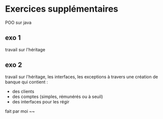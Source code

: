 # Exercices supplémentaires

POO sur java

## exo 1

travail sur l'héritage

## exo 2

travail sur l'héritage, les interfaces, les exceptions à travers une création de banque qui contient :
- des clients
- des comptes (simples, rémunérés ou à seuil)
- des interfaces pour les régir 

fait par moi ~~